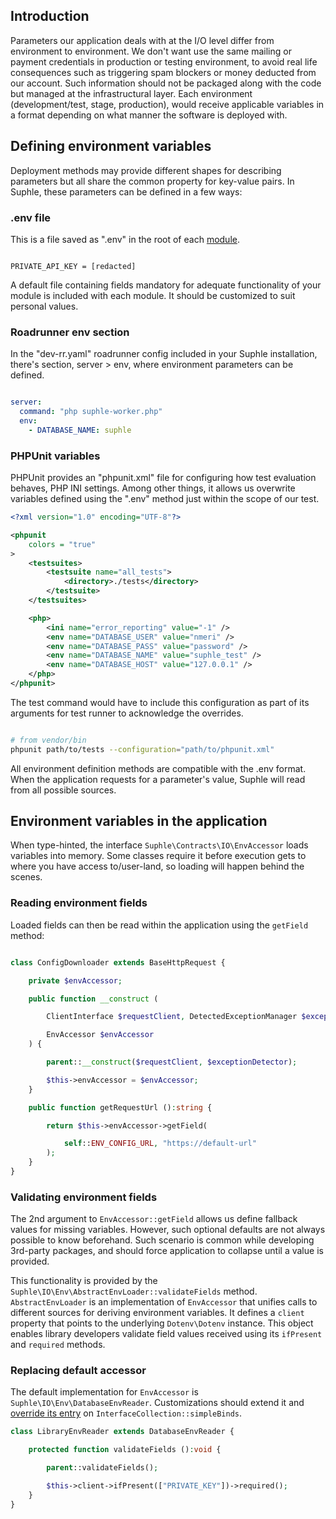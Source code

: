 ## Introduction

Parameters our application deals with at the I/O level differ from environment to environment. We don't want use the same mailing or payment credentials in production or testing environment, to avoid real life consequences such as triggering spam blockers or money deducted from our account. Such information should not be packaged along with the code but managed at the infrastructural layer. Each environment (development/test, stage, production), would receive applicable variables in a format depending on what manner the software is deployed with.

## Defining environment variables

Deployment methods may provide different shapes for describing parameters but all share the common property for key-value pairs. In Suphle, these parameters can be defined in a few ways:

### .env file

This is a file saved as ".env" in the root of each [module](/docs/v1/modules).

```env

PRIVATE_API_KEY = [redacted]
```

A default file containing fields mandatory for adequate functionality of your module is included with each module. It should be customized to suit personal values.

### Roadrunner env section

In the "dev-rr.yaml" roadrunner config included in your Suphle installation, there's section, server > env, where environment parameters can be defined.

```yaml

server:
  command: "php suphle-worker.php"
  env:
    - DATABASE_NAME: suphle
```

### PHPUnit variables

PHPUnit provides an "phpunit.xml" file for configuring how test evaluation behaves, PHP INI settings. Among other things, it allows us overwrite variables defined using the ".env" method just within the scope of our test.

```xml
<?xml version="1.0" encoding="UTF-8"?>

<phpunit
	colors = "true"
>
	<testsuites>
		<testsuite name="all_tests">
			<directory>./tests</directory>
		</testsuite>
	</testsuites>

	<php>
		<ini name="error_reporting" value="-1" />
		<env name="DATABASE_USER" value="nmeri" />
		<env name="DATABASE_PASS" value="password" />
		<env name="DATABASE_NAME" value="suphle_test" />
		<env name="DATABASE_HOST" value="127.0.0.1" />
	</php>
</phpunit>
```

The test command would have to include this configuration as part of its arguments for test runner to acknowledge the overrides.

```bash

# from vendor/bin
phpunit path/to/tests --configuration="path/to/phpunit.xml"
```

All environment definition methods are compatible with the .env format. When the application requests for a parameter's value, Suphle will read from all possible sources.

## Environment variables in the application

When type-hinted, the interface `Suphle\Contracts\IO\EnvAccessor` loads variables into memory. Some classes require it before execution gets to where you have access to/user-land, so loading will happen behind the scenes.

### Reading environment fields

Loaded fields can then be read within the application using the `getField` method:

```php

class ConfigDownloader extends BaseHttpRequest {

	private $envAccessor;

	public function __construct (

		ClientInterface $requestClient, DetectedExceptionManager $exceptionDetector,

		EnvAccessor $envAccessor
	) {

		parent::__construct($requestClient, $exceptionDetector);

		$this->envAccessor = $envAccessor;
	}

	public function getRequestUrl ():string {

		return $this->envAccessor->getField(

			self::ENV_CONFIG_URL, "https://default-url"
		);
	}
}
```

### Validating environment fields

The 2nd argument to `EnvAccessor::getField` allows us define fallback values for missing variables. However, such optional defaults are not always possible to know beforehand. Such scenario is common while developing 3rd-party packages, and should force application to collapse until a value is provided.

This functionality is provided by the `Suphle\IO\Env\AbstractEnvLoader::validateFields` method. `AbstractEnvLoader` is an implementation of `EnvAccessor` that unifies calls to different sources for deriving environment variables. It defines a `client` property that points to the underlying `Dotenv\Dotenv` instance. This object enables library developers validate field values received using its `ifPresent` and `required` methods.

### Replacing default accessor

The default implementation for `EnvAccessor` is `Suphle\IO\Env\DatabaseEnvReader`. Customizations should extend it and [override its entry](/docs/v1/container#Binding-regular-interfaces) on `InterfaceCollection::simpleBinds`.

```php
class LibraryEnvReader extends DatabaseEnvReader {

	protected function validateFields ():void {

		parent::validateFields();

		$this->client->ifPresent(["PRIVATE_KEY"])->required();
	}
}
```